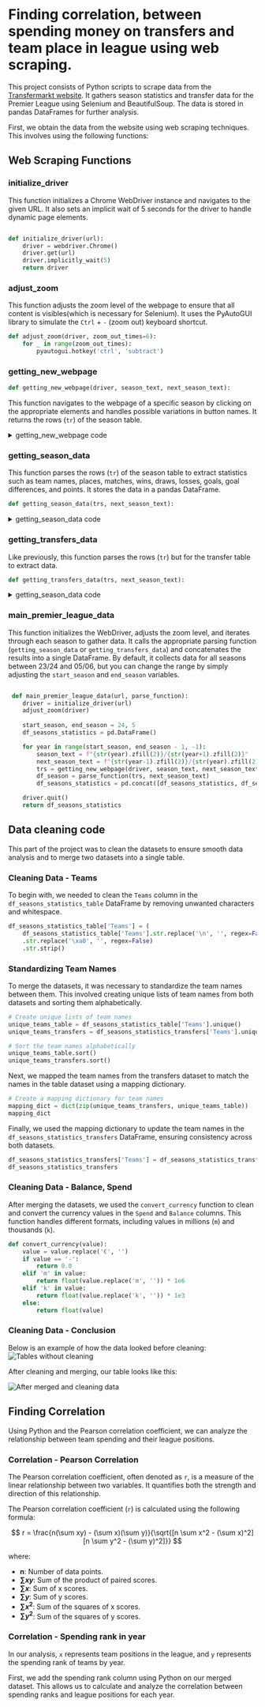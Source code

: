 # Finding correlation, between spending money on transfers and team place in league using web scraping.

This project consists of Python scripts to scrape data from the [Transfermarkt website](https://www.transfermarkt.co.uk/). It gathers season statistics and transfer data for the Premier League using Selenium and BeautifulSoup. The data is stored in pandas DataFrames for further analysis.

First, we obtain the data from the website using web scraping techniques. This involves using the following functions:

## Web Scraping Functions



### initialize_driver

This function initializes a Chrome WebDriver instance and navigates to the given URL. It also sets an implicit wait of 5 seconds for the driver to handle dynamic page elements.



```python

def initialize_driver(url):
    driver = webdriver.Chrome()
    driver.get(url)
    driver.implicitly_wait(5)
    return driver


```





### adjust_zoom

This function adjusts the zoom level of the webpage to ensure that all content is visibles(which is necessary for Selenium). It uses the PyAutoGUI library to simulate the `Ctrl` + `-` (zoom out) keyboard shortcut.



```python
def adjust_zoom(driver, zoom_out_times=6):
    for _ in range(zoom_out_times):
        pyautogui.hotkey('ctrl', 'subtract')
```






### getting_new_webpage

  ```python
def getting_new_webpage(driver, season_text, next_season_text):
```

This function navigates to the webpage of a specific season by clicking on the appropriate elements and handles possible variations in button names. It returns the rows (`tr`) of the season table.
<details>
  <summary>getting_new_webpage code</summary>

  ```python

  def getting_new_webpage(driver, season_text, next_season_text):
    time.sleep(1)
    element = driver.find_element(By.XPATH, f'//span[text()="{season_text}"]')
    ActionChains(driver).click(element).send_keys(next_season_text).perform()
    ActionChains(driver).send_keys(Keys.ENTER).perform()
    
    # Check if a second interaction is necessary, because in transfer webpage we have season from "" until ""
    try:
        element = driver.find_element(By.XPATH, f'//span[text()="{season_text}"]')
        ActionChains(driver).click(element).send_keys(next_season_text).perform()
        ActionChains(driver).send_keys(Keys.ENTER).perform()
    except:
        print(f"No second interaction required for season {season_text}.")
    
    # In webpage with season statistics we have "Show" button
    try:
        button = driver.find_element(By.CSS_SELECTOR, 'input[type="submit"].button.small[value="Show"]')
        button.click()
        print(f"Clicked 'Show' for season {next_season_text}.")
    # In webpage with transfer season we have "Display selection" button
    except:
        try:
            button = driver.find_element(By.CSS_SELECTOR, 'input[type="submit"].button.small[value="Display selection"]')
            button.click()
            print(f"Clicked 'Display selection' for season {next_season_text}.")
        except Exception as e:
            print(f"Failed to click button for season {next_season_text}: {e}")

    html = driver.page_source
    soup = BeautifulSoup(html, 'html.parser')
    table = soup.find('table', class_="items").tbody
    trs = table.find_all('tr')

    return trs
```
</details>





### getting_season_data
This function parses the rows (`tr`) of the season table to extract statistics such as team names, places, matches, wins, draws, losses, goals, goal differences, and points. It stores the data in a pandas DataFrame.
  
  ```python
def getting_season_data(trs, next_season_text):
```

<details>
  <summary>getting_season_data code</summary>


  ```python

  def getting_season_data(trs, next_season_text):
    teams, places, matches, wins, draws, loses, goals, goals_diff, points = ([] for _ in range(9))

    for tr in trs:
        team_element = tr.find('td', class_="no-border-links hauptlink")
        place_element = tr.find('td', class_="rechts hauptlink")
        
        if team_element and place_element:
            teams.append(team_element.text)
            places.append(place_element.text)
            tds = tr.find_all('td', class_="zentriert")
            matches.append(tds[1].text.strip() if len(tds) > 1 else '')
            wins.append(tds[2].text.strip() if len(tds) > 2 else '')
            draws.append(tds[3].text.strip() if len(tds) > 3 else '')
            loses.append(tds[4].text.strip() if len(tds) > 4 else '')
            goals.append(tds[5].text.strip() if len(tds) > 5 else '')
            goals_diff.append(tds[6].text.strip() if len(tds) > 6 else '')
            points.append(tds[7].text.strip() if len(tds) > 7 else '')
        else:
            print(f"Missing data for one of the elements in row: {tr}")

    return pd.DataFrame({
        'Teams': teams,
        'Places': places,
        'Matches': matches,
        'Wins': wins,
        'Draws': draws,
        'Loses': loses,
        'Goals': goals,
        'Goals Diff': goals_diff,
        'Points': points,
        'Year': next_season_text
    })
```
</details>



### getting_transfers_data

Like previously, this function parses the rows (`tr`) but for the transfer table to extract data.

  ```python
def getting_transfers_data(trs, next_season_text):
```

<details>
  <summary>getting_season_data code</summary>


  ```python

  def getting_transfers_data(trs, next_season_text):
    teams, spends, balances = [], [], []

    for tr in trs:
        team_element = tr.find('td', class_="hauptlink no-border-links")
        spend_element = tr.find('td', class_="rechts hauptlink redtext")
        balance_element = tr.find('td', class_="rechts hauptlink")

        if team_element and spend_element and balance_element:
            teams.append(team_element.text)
            spends.append(spend_element.text)
            balances.append(balance_element.text)
        else:
            print(f"Missing data for one of the elements in row: {tr}")

    return pd.DataFrame({
        'Teams': teams,
        'Spend': spends,
        'Balance': balances,
        'Year': next_season_text
    })
```
</details>

### main_premier_league_data

This function initializes the WebDriver, adjusts the zoom level, and iterates through each season to gather data. It calls the appropriate parsing function (`getting_season_data` or `getting_transfers_data`) and concatenates the results into a single DataFrame.
By default, it collects data for all seasons between 23/24 and 05/06, but you can change the range by simply adjusting the `start_season` and `end_season` variables.


```python

 def main_premier_league_data(url, parse_function):
    driver = initialize_driver(url)
    adjust_zoom(driver)
    
    start_season, end_season = 24, 5
    df_seasons_statistics = pd.DataFrame()

    for year in range(start_season, end_season - 1, -1):
        season_text = f"{str(year).zfill(2)}/{str(year+1).zfill(2)}"
        next_season_text = f"{str(year-1).zfill(2)}/{str(year).zfill(2)}"
        trs = getting_new_webpage(driver, season_text, next_season_text)
        df_season = parse_function(trs, next_season_text)
        df_seasons_statistics = pd.concat([df_seasons_statistics, df_season], ignore_index=True)

    driver.quit()
    return df_seasons_statistics
```

## Data cleaning code

This part of the project was to clean the datasets to ensure smooth data analysis and to merge two datasets into a single table.

### Cleaning Data - Teams
To begin with, we needed to clean the `Teams` column in the `df_seasons_statistics_table` DataFrame by removing unwanted characters and whitespace. 

```python
df_seasons_statistics_table['Teams'] = (
    df_seasons_statistics_table['Teams'].str.replace('\n', '', regex=False)  
    .str.replace('\xa0', '', regex=False)  
    .str.strip()
```


### Standardizing Team Names
To merge the datasets, it was necessary to standardize the team names between them. This involved creating unique lists of team names from both datasets and sorting them alphabetically.

```python
# Create unique lists of team names
unique_teams_table = df_seasons_statistics_table['Teams'].unique()
unique_teams_transfers = df_seasons_statistics_transfers['Teams'].unique()

# Sort the team names alphabetically
unique_teams_table.sort()
unique_teams_transfers.sort()
```
Next, we mapped the team names from the transfers dataset to match the names in the table dataset using a mapping dictionary.

```python
# Create a mapping dictionary for team names
mapping_dict = dict(zip(unique_teams_transfers, unique_teams_table))
mapping_dict
```

Finally, we used the mapping dictionary to update the team names in the `df_seasons_statistics_transfers` DataFrame, ensuring consistency across both datasets.

```python
df_seasons_statistics_transfers['Teams'] = df_seasons_statistics_transfers['Teams'].map(mapping_dict).fillna(df_seasons_statistics_transfers['Teams'])
df_seasons_statistics_transfers
```

### Cleaning Data - Balance, Spend
After merging the datasets, we used the `convert_currency` function to clean and convert the currency values in the `Spend` and `Balance` columns. This function handles different formats, including values in millions (`m`) and thousands (`k`).

```python
def convert_currency(value):
    value = value.replace('€', '')
    if value == '-':
        return 0.0
    elif 'm' in value:
        return float(value.replace('m', '')) * 1e6
    elif 'k' in value:
        return float(value.replace('k', '')) * 1e3
    else:
        return float(value)
```

### Cleaning Data - Conclusion 

Below is an example of how the data looked before cleaning:
![Tables without cleaning](Images/Tables_without_clening.png)

After cleaning and merging, our table looks like this:

![After merged and cleaning data](Images/Merged_table.png)

## Finding Correlation 

Using Python and the Pearson correlation coefficient, we can analyze the relationship between team spending and their league positions.

### Correlation - Pearson Correlation

The Pearson correlation coefficient, often denoted as `r`, is a measure of the linear relationship between two variables. It quantifies both the strength and direction of this relationship.

The Pearson correlation coefficient (`r`) is calculated using the following formula:

$$
r = \frac{n(\sum xy) - (\sum x)(\sum y)}{\sqrt{[n \sum x^2 - (\sum x)^2][n \sum y^2 - (\sum y)^2]}}
$$

where:
- **n**: Number of data points.
- **$\sum xy$**: Sum of the product of paired scores.
- **$\sum x$**: Sum of x scores.
- **$\sum y$**: Sum of y scores.
- **$\sum x^2$**: Sum of the squares of x scores.
- **$\sum y^2$**: Sum of the squares of y scores.

### Correlation - Spending rank in year 

In our analysis, `x` represents team positions in the league, and `y` represents the spending rank of teams by year.

First, we add the spending rank column using Python on our merged dataset. This allows us to calculate and analyze the correlation between spending ranks and league positions for each year.



